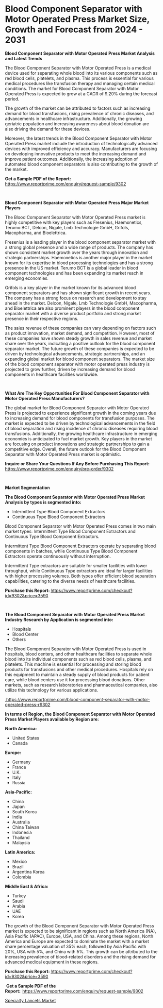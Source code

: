 <p><h1>Blood Component Separator with Motor Operated Press Market Size, Growth and Forecast from 2024 - 2031</h1></p><p><strong>Blood Component Separator with Motor Operated Press Market Analysis and Latest Trends</strong></p>
<p><p>The Blood Component Separator with Motor Operated Press is a medical device used for separating whole blood into its various components such as red blood cells, platelets, and plasma. This process is essential for various medical procedures like transfusion therapy and managing certain medical conditions. The market for Blood Component Separator with Motor Operated Press is expected to grow at a CAGR of 9.20% during the forecast period.</p><p>The growth of the market can be attributed to factors such as increasing demand for blood transfusions, rising prevalence of chronic diseases, and advancements in healthcare infrastructure. Additionally, the growing geriatric population and increasing awareness about blood donation are also driving the demand for these devices.</p><p>Moreover, the latest trends in the Blood Component Separator with Motor Operated Press market include the introduction of technologically advanced devices with improved efficiency and accuracy. Manufacturers are focusing on developing innovative products to meet the increasing demand and improve patient outcomes. Additionally, the increasing adoption of automated blood component separators is also contributing to the growth of the market.</p></p>
<p><strong>Get a Sample PDF of the Report:&nbsp;</strong> <a href="https://www.reportprime.com/enquiry/request-sample/9302">https://www.reportprime.com/enquiry/request-sample/9302</a></p>
<p>&nbsp;</p>
<p><strong>Blood Component Separator with Motor Operated Press Major Market Players</strong></p>
<p><p>The Blood Component Separator with Motor Operated Press market is highly competitive with key players such as Fresenius, Haemonetics, Terumo BCT, Delcon, Nigale, Lmb Technologie GmbH, Grifols, Macopharma, and Bioelettrica. </p><p>Fresenius is a leading player in the blood component separator market with a strong global presence and a wide range of products. The company has shown consistent market growth over the years through innovation and strategic partnerships. Haemonetics is another major player in the market known for its expertise in blood processing technologies and has a strong presence in the US market. Terumo BCT is a global leader in blood component technologies and has been expanding its market reach in emerging economies.</p><p>Grifols is a key player in the market known for its advanced blood component separators and has shown significant growth in recent years. The company has a strong focus on research and development to stay ahead in the market. Delcon, Nigale, Lmb Technologie GmbH, Macopharma, and Bioelettrica are also prominent players in the blood component separator market with a diverse product portfolio and strong market presence in their respective regions.</p><p>The sales revenue of these companies can vary depending on factors such as product innovation, market demand, and competition. However, most of these companies have shown steady growth in sales revenue and market share over the years, indicating a positive outlook for the blood component separator market. The future growth of these companies is expected to be driven by technological advancements, strategic partnerships, and an expanding global market for blood component separators. The market size of the blood component separator with motor operated press industry is projected to grow further, driven by increasing demand for blood components in healthcare facilities worldwide.</p></p>
<p>&nbsp;</p>
<p><strong>What Are The Key Opportunities For Blood Component Separator with Motor Operated Press Manufacturers?</strong></p>
<p><p>The global market for Blood Component Separator with Motor Operated Press is projected to experience significant growth in the coming years due to increasing demand for blood components for transfusion purposes. The market is expected to be driven by technological advancements in the field of blood separation and rising incidence of chronic diseases requiring blood transfusions. Additionally, the growing healthcare infrastructure in emerging economies is anticipated to fuel market growth. Key players in the market are focusing on product innovations and strategic partnerships to gain a competitive edge. Overall, the future outlook for the Blood Component Separator with Motor Operated Press market is optimistic.</p></p>
<p><strong>Inquire or Share Your Questions If Any Before Purchasing This Report:</strong> <a href="https://www.reportprime.com/enquiry/pre-order/9302">https://www.reportprime.com/enquiry/pre-order/9302</a></p>
<p>&nbsp;</p>
<p><strong>Market Segmentation</strong></p>
<p><strong>The Blood Component Separator with Motor Operated Press Market Analysis by types is segmented into:</strong></p>
<p><ul><li>Intermittent Type Blood Component Extractors</li><li>Continuous Type Blood Component Extractors</li></ul></p>
<p><p>Blood Component Separator with Motor Operated Press comes in two main market types: Intermittent Type Blood Component Extractors and Continuous Type Blood Component Extractors. </p><p>Intermittent Type Blood Component Extractors operate by separating blood components in batches, while Continuous Type Blood Component Extractors operate continuously without interruption. </p><p>Intermittent Type extractors are suitable for smaller facilities with lower throughput, while Continuous Type extractors are ideal for larger facilities with higher processing volumes. Both types offer efficient blood separation capabilities, catering to the diverse needs of healthcare facilities.</p></p>
<p><strong>Purchase this Report:&nbsp;</strong><a href="https://www.reportprime.com/checkout?id=9302&price=3590">https://www.reportprime.com/checkout?id=9302&price=3590</a></p>
<p>&nbsp;</p>
<p><strong>The Blood Component Separator with Motor Operated Press Market Industry Research by Application is segmented into:</strong></p>
<p><ul><li>Hospitals</li><li>Blood Center</li><li>Others</li></ul></p>
<p><p>The Blood Component Separator with Motor Operated Press is used in hospitals, blood centers, and other healthcare facilities to separate whole blood into its individual components such as red blood cells, plasma, and platelets. This machine is essential for processing and storing blood products for transfusions and other medical procedures. Hospitals rely on this equipment to maintain a steady supply of blood products for patient care, while blood centers use it for processing blood donations. Other markets, such as research laboratories and pharmaceutical companies, also utilize this technology for various applications.</p></p>
<p><a href="https://www.reportprime.com/blood-component-separator-with-motor-operated-press-r9302">&nbsp;https://www.reportprime.com/blood-component-separator-with-motor-operated-press-r9302</a></p>
<p><strong>In terms of Region, the Blood Component Separator with Motor Operated Press Market Players available by Region are:</strong></p>
<p>
    <p> <strong> North America: </strong>
        <ul>
            <li>United States</li>
            <li>Canada</li>
        </ul>
        </p> 
    <p> <strong> Europe: </strong>
        <ul>
            <li>Germany</li>
            <li>France</li>
            <li>U.K.</li>
            <li>Italy</li>
            <li>Russia</li>
        </ul>
        </p> 
    <p> <strong> Asia-Pacific: </strong>
        <ul>
            <li>China</li>
            <li>Japan</li>
            <li>South Korea</li>
            <li>India</li>
            <li>Australia</li>
            <li>China Taiwan</li>
            <li>Indonesia</li>
            <li>Thailand</li>
            <li>Malaysia</li>
        </ul>
        </p> 
    <p> <strong> Latin America: </strong>
        <ul>
            <li>Mexico</li>
            <li>Brazil</li>
            <li>Argentina Korea</li>
            <li>Colombia</li>
        </ul>
        </p> 
    <p> <strong> Middle East & Africa: </strong>
        <ul>
            <li>Turkey</li>
            <li>Saudi</li>
            <li>Arabia</li>
            <li>UAE</li>
            <li>Korea</li>
        </ul>
    </p>
    </p>
<p><p>The growth of the Blood Component Separator with Motor Operated Press market is expected to be significant in regions such as North America (NA), Asia Pacific (APAC), Europe, USA, and China. Among these regions, North America and Europe are expected to dominate the market with a market share percentage valuation of 35% each, followed by Asia Pacific with 20%, USA with 5%, and China with 5%. This growth can be attributed to the increasing prevalence of blood-related disorders and the rising demand for advanced medical equipment in these regions.</p></p>
<p><strong>Purchase this Report: </strong><a href="https://www.reportprime.com/checkout?id=9302&price=3590">https://www.reportprime.com/checkout?id=9302&price=3590</a></p>
<p>&nbsp;<strong>Get a Sample PDF of the Report:&nbsp;&nbsp;</strong><a href="https://www.reportprime.com/enquiry/request-sample/9302">https://www.reportprime.com/enquiry/request-sample/9302</a></p>
<p><strong></strong></p>
<p><p><a href="https://github.com/pizolina/Market-Research-Report-List-4/blob/main/specialty-lancets-market.md">Specialty Lancets Market</a></p></p>